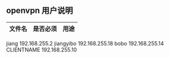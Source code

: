 ## openvpn 用户说明


文件名 | 是否必须 | 用途
-----|----------|-----
jiang       192.168.255.2
jiangyibo   192.168.255.18
bobo        192.168.255.14
CLIENTNAME  192.168.255.10

